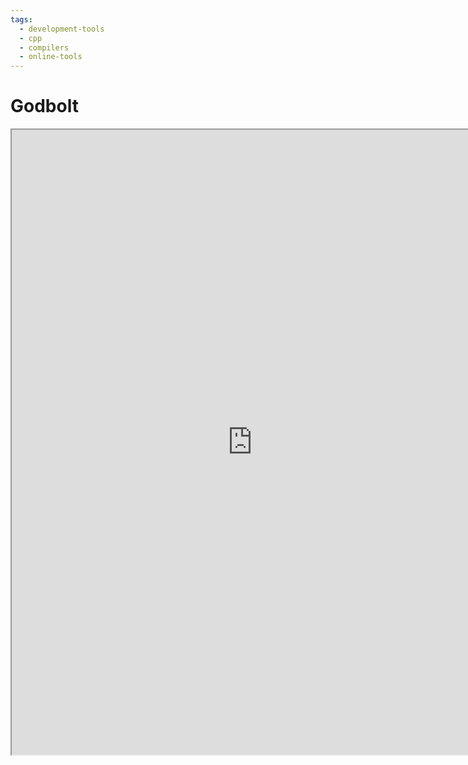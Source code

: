 ```yaml
---
tags:
  - development-tools
  - cpp
  - compilers
  - online-tools
---
```


# Godbolt

<iframe width="770px" height="1000px" src="https://godbolt.org/e#g:!((g:!((h:codeEditor,i:(filename:'1',fontScale:14,fontUsePx:'0',j:1,lang:c%2B%2B,selection:(endColumn:44,endLineNumber:12,positionColumn:44,positionLineNumber:12,selectionStartColumn:44,selectionStartLineNumber:12,startColumn:44,startLineNumber:12),source:'%23include+%3Cgtest/gtest.h%3E%0A%0A%23include+%3Crange/v3/all.hpp%3E%0A%0ATEST(RangeV3,+Sort)+%7B%0A++++std::array%3Cint,+5%3E+data%7B0,+1,+2,+3,+4%7D%3B%0A++++ranges::sort(data)%3B%0A++++EXPECT_EQ(data%5B0%5D,+0)%3B%0A%7D%0A%0Aint+main(int+argc,+char*+argv%5B%5D)+%7B%0A++++::testing::InitGoogleTest(%26argc,+argv)%3B%0A++++return+RUN_ALL_TESTS()%3B%0A%7D%0A'),l:'5',n:'0',o:'C%2B%2B+source+%231',t:'0')),k:100,l:'4',n:'0',o:'',s:0,t:'0')),version:4"></iframe>
